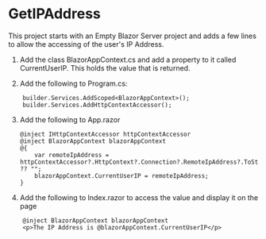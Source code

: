 # GetIPAddress

This project starts with an Empty Blazor Server project and adds a few lines to allow the accessing of the user's IP Address.

1. Add the class BlazorAppContext.cs and add a property to it called CurrentUserIP.  This holds the value that is returned.

2. Add the following to Program.cs:
```
	builder.Services.AddScoped<BlazorAppContext>();
	builder.Services.AddHttpContextAccessor();
```  

3. Add the following to App.razor

	```@* Add this block to get the IP Address from the context *@
	@inject IHttpContextAccessor httpContextAccessor
	@inject BlazorAppContext blazorAppContext
	@{
		var remoteIpAddress = httpContextAccessor?.HttpContext?.Connection?.RemoteIpAddress?.ToString() ?? "";
		blazorAppContext.CurrentUserIP = remoteIpAddress;
	}
	```
4. Add the following to Index.razor to access the value and display it on the page
```
	@inject BlazorAppContext blazorAppContext
	<p>The IP Address is @blazorAppContext.CurrentUserIP</p>
```

